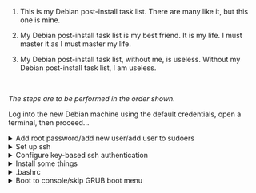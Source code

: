 1. This is my Debian post-install task list. There are many like it, but this one is mine.

2. My Debian post-install task list is my best friend. It is my life. I must master it as I must master my life.

3. My Debian post-install task list, without me, is useless. Without my Debian post-install task list, I am useless.

<br>

_The steps are to be performed in the order shown._
<br>

Log into the new Debian machine using the default credentials, open a terminal, then proceed...

<details>
  <summary>Add root password/add new user/add user to sudoers</summary>

---

```console
# Switch to root
su -

# Add (or change from default) root password:
passwd

# Create new user (changing {username} to desired username)
adduser {username}

# Exit root
exit

# Switch to the new user
su {username}

# Add user account to the sudo group (enter root password when prompted)
su - -c 'gpasswd -a '$USER' sudo'

# Test sudo by listing the contents of the /root directory
exit
su {username}
sudo ls -la /root
```

---

</details>

<details>
  <summary>Set up ssh</summary>

---

```console
# Enable and start sshd at boot
sudo systemctl enable ssh.service

# Confirm sshd is enabled at boot
sudo systemctl is-enabled ssh.service

# Check server status
sudo service ssh status

# Start sshd
sudo systemctl start ssh.service

# Show ip address
ip a | grep "inet "﻿
```

---

</details>

<details>
  <summary>Configure key-based ssh authentication</summary>

---

```console
# Generate keys on the local machine (skip if you already have a key pair):
ssh-keygen -t rsa

# It is strongly advised that you give the key a strong passphrase...

# Copy contents of public key to remote authorized_keys
# file (change {user} & {ip} as needed):
scp ~/.ssh/id_rsa.pub {user}@{ip}:

# Log into remote machine

# Create .ssh directory (if it doesn't already exist):
mkdir -p .ssh

# Copy public key to authorized_keys file (will be created if it doesn't exist):
cat ~/id_rsa.pub >> ~/.ssh/authorized_keys

# Clean up:
rm ~/id_rsa.pub
```

---

</details>

<details>
  <summary>Install some things</summary>

---

```console
# Run each line separately
sudo apt update
sudo apt upgrade
sudo apt -y install cmatrix curl dkms figlet git htop neofetch net-tools nmon openssh-server ii tldr

# Install Oh My Bash
bash -c "$(curl -fsSL https://raw.githubusercontent.com/ohmybash/oh-my-bash/master/tools/install.sh)"

# Install Github CLI (run the following all at once)

type -p curl >/dev/null || (sudo apt update && sudo apt install curl -y)
curl -fsSL https://cli.github.com/packages/githubcli-archive-keyring.gpg | sudo dd of=/usr/share/keyrings/githubcli-archive-keyring.gpg \
&& sudo chmod go+r /usr/share/keyrings/githubcli-archive-keyring.gpg \
&& echo "deb [arch=$(dpkg --print-architecture) signed-by=/usr/share/keyrings/githubcli-archive-keyring.gpg] https://cli.github.com/packages stable main" | sudo tee /etc/apt/sources.list.d/github-cli.list > /dev/null \
&& sudo apt update \
&& sudo apt install gh -y
```

---

</details>

<details>
  <summary>.bashrc</summary>

 ---

Edit .bashrc:

```console
nano ~/.bashrc
```

<br>
Change the theme to `Zork` then paste the following at the bottom of .bashrc:
<br><br>

```console
alias update='sudo apt update && sudo apt -o Dpkg::Options::="--force-confdef" dist-upgrade -y && sudo apt autoremove -y && if sudo test -f /var/run/reboot-required; then read -p "A reboot is required to finish installing updates. Press [ENTER] to reboot now, or [CTRL+C] to cancel and reboot later." && sudo reboot; else echo "A reboot is not required. Exiting..."; fi'

# The text after "figlet" is displayed, so change it as desired...
echo "$(tput bold)$(tput setaf 3)"
figlet Debian!

neofetch
```

Reload .bashrc

```console
source ~/.bashrc
```

---

</details>

<details>
  <summary>Boot to console/skip GRUB boot menu</summary>

---

```console
# Change boot target to console mode
sudo systemctl set-default multi-user.target

# Skip boot options: Change GRUB_TIMEOUT=0
sudo nano /etc/default/grub

# Update grub
sudo update-grub

# Reboot the system
sudo reboot

```

---

</details>
